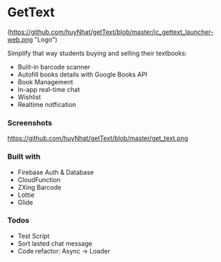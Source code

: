 # GetText
(https://github.com/huyNhat/getText/blob/master/ic_gettext_launcher-web.png "Logo")

Simplify that way students buying and selling their textbooks:
  - Built-in barcode scanner
  - Autofill books details with Google Books API
  - Book Management
  - In-app real-time chat
  - Wishlist
  - Realtime notfication
### Screenshots
https://github.com/huyNhat/getText/blob/master/get_text.png

### Built with
- Firebase Auth & Database
- CloudFunction
- ZXing Barcode
- Lottie
- Glide
### Todos
 - Test Script
 - Sort lasted chat message
 - Code refactor: Async -> Loader






